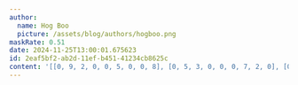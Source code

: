 ```yaml
---
author:
  name: Hog Boo
  picture: /assets/blog/authors/hogboo.png
maskRate: 0.51
date: 2024-11-25T13:00:01.675623
id: 2eaf5bf2-ab2d-11ef-b451-41234cb8625c
content: '[[0, 9, 2, 0, 0, 5, 0, 0, 8], [0, 5, 3, 0, 0, 0, 7, 2, 0], [0, 0, 0, 0, 8, 2, 1, 9, 5], [5, 0, 0, 8, 9, 0, 0, 7, 0], [7, 2, 0, 1, 4, 0, 0, 5, 3], [0, 0, 9, 0, 2, 7, 0, 0, 1], [9, 0, 4, 0, 0, 1, 0, 3, 7], [0, 1, 0, 6, 0, 0, 0, 8, 9], [0, 7, 0, 9, 3, 0, 0, 1, 0]]'
---
```

